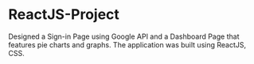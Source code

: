 # ReactJS-Project
Designed a Sign-in Page using Google API and a Dashboard Page that features pie charts and graphs. The application was built using ReactJS, CSS.
